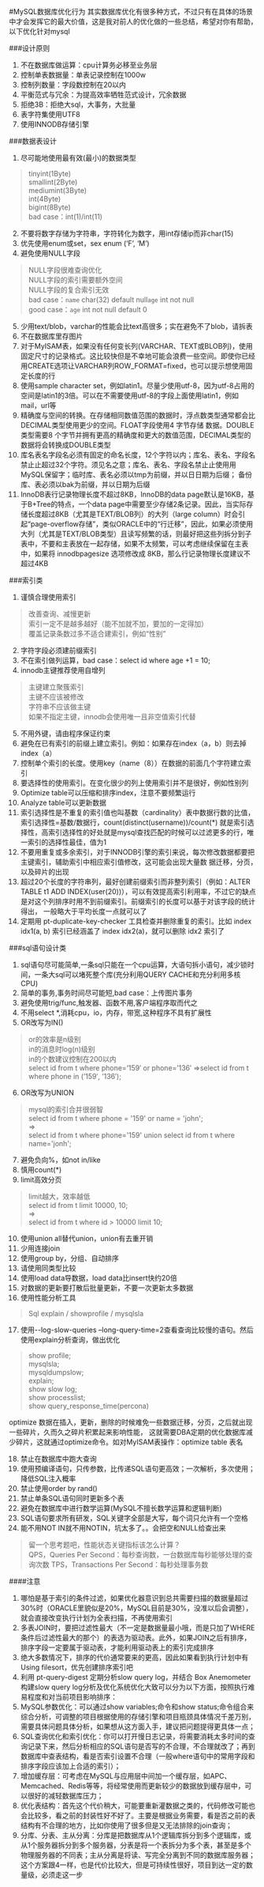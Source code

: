 #MySQL数据库优化行为
其实数据库优化有很多种方式，不过只有在具体的场景中才会发挥它的最大价值，这是我对前人的优化做的一些总结，希望对你有帮助，以下优化针对mysql

###设计原则

1. 不在数据库做运算：cpu计算务必移至业务层
2. 控制单表数据量：单表记录控制在1000w
3. 控制列数量：字段数控制在20以内
4. 平衡范式与冗余：为提高效率牺牲范式设计，冗余数据
5. 拒绝3B：拒绝大sql，大事务，大批量
6. 表字符集使用UTF8
7. 使用INNODB存储引擎

###数据表设计

1. 尽可能地使用最有效(最小)的数据类型
>tinyint(1Byte)  
smallint(2Byte)  
mediumint(3Byte)  
int(4Byte)  
bigint(8Byte)  
bad case：int(1)/int(11)  

2. 不要将数字存储为字符串，字符转化为数字，用int存储ip而非char(15)
3. 优先使用enum或set，sex enum (‘F’, ‘M’)
4. 避免使用NULL字段
>NULL字段很难查询优化  
NULL字段的索引需要额外空间  
NULL字段的复合索引无效  
bad case：`name` char(32) default null`age` int not null  
good case：`age` int not null default 0  
5. 少用text/blob，varchar的性能会比text高很多；实在避免不了blob，请拆表
6. 不在数据库里存图片
7. 对于MyISAM表，如果没有任何变长列(VARCHAR、TEXT或BLOB列)，使用固定尺寸的记录格式。这比较快但是不幸地可能会浪费一些空间。即使你已经用CREATE选项让VARCHAR列ROW_FORMAT=fixed，也可以提示想使用固定长度的行
8. 使用sample character set，例如latin1。尽量少使用utf-8，因为utf-8占用的空间是latin1的3倍。可以在不需要使用utf-8的字段上面使用latin1，例如mail，url等
9. 精确度与空间的转换。在存储相同数值范围的数据时，浮点数类型通常都会比DECIMAL类型使用更少的空间。FLOAT字段使用4 字节存储 数据。DOUBLE类型需要8 个字节并拥有更高的精确度和更大的数值范围，DECIMAL类型的数据将会转换成DOUBLE类型
10. 库名表名字段名必须有固定的命名长度，12个字符以内；库名、表名、字段名禁⽌止超过32个字符。须见名之意；库名、表名、字段名禁⽌止使⽤用MySQL保留字；临时库、表名必须以tmp为前缀，并以⽇日期为后缀； 备份库、表必须以bak为前缀，并以日期为后缀
11. InnoDB表行记录物理长度不超过8KB，InnoDB的data page默认是16KB，基于B+Tree的特点，一个data page中需要至少存储2条记录。因此，当实际存储长度超过8KB（尤其是TEXT/BLOB列）的大列（large column）时会引起“page-overflow存储”，类似ORACLE中的“行迁移”，因此，如果必须使用大列（尤其是TEXT/BLOB类型）且读写频繁的话，则最好把这些列拆分到子表中，不要和主表放在一起存储，如果不太频繁，可以考虑继续保留在主表中，如果将 innodbpagesize 选项修改成 8KB，那么行记录物理长度建议不超过4KB

###索引类

1. 谨慎合理使用索引
>改善查询、减慢更新  
索引一定不是越多越好（能不加就不加，要加的一定得加）  
覆盖记录条数过多不适合建索引，例如“性别”

2. 字符字段必须建前缀索引
3. 不在索引做列运算，bad case：select id where age +1 = 10;
4. innodb主键推荐使用自增列
>主键建立聚簇索引  
主键不应该被修改  
字符串不应该做主键  
如果不指定主键，innodb会使用唯一且非空值索引代替
5. 不用外键，请由程序保证约束
6. 避免在已有索引的前缀上建立索引。例如：如果存在index（a，b）则去掉index（a）
7. 控制单个索引的长度。使用key（name（8））在数据的前面几个字符建立索引
8. 要选择性的使用索引。在变化很少的列上使用索引并不是很好，例如性别列
9. Optimize table可以压缩和排序index，注意不要频繁运行
10. Analyze table可以更新数据
11. 索引选择性是不重复的索引值也叫基数（cardinality）表中数据行数的比值，索引选择性=基数/数据行，count(distinct(username))/count(*) 就是索引选择性，高索引选择性的好处就是mysql查找匹配的时候可以过滤更多的行，唯一索引的选择性最佳，值为1
12. 不要用重复或多余索引，对于INNODB引擎的索引来说，每次修改数据都要把主键索引，辅助索引中相应索引值修改，这可能会出现大量数 据迁移，分页，以及碎片的出现
13. 超过20个长度的字符串列，最好创建前缀索引而非整列索引（例如：ALTER TABLE t1 ADD INDEX(user(20))），可以有效提高索引利用率，不过它的缺点是对这个列排序时用不到前缀索引。前缀索引的长度可以基于对该字段的统计得出， 一般略大于平均长度一点就可以了
14. 定期用 pt-duplicate-key-checker 工具检查并删除重复的索引。比如 index idx1(a, b) 索引已经涵盖了 index idx2(a)，就可以删除 idx2 索引了

###sql语句设计类

1. sql语句尽可能简单,一条sql只能在一个cpu运算，大语句拆小语句，减少锁时间，一条大sql可以堵死整个库(充分利用QUERY CACHE和充分利用多核CPU)
2. 简单的事务,事务时间尽可能短,bad case：上传图片事务
3. 避免使用trig/func,触发器、函数不用,客户端程序取而代之
4. 不用select *,消耗cpu，io，内存，带宽,这种程序不具有扩展性
5. OR改写为IN()
> or的效率是n级别  
in的消息时log(n)级别  
in的个数建议控制在200以内  
select id from t where phone=’159′ or phone=’136′ =>select id from t where phone in (’159′, ’136′);

6. OR改写为UNION
>mysql的索引合并很弱智  
select id from t where phone = '159' or name = 'john';  
=>  
select id from t where phone='159' union  select id from t where name='jonh';
7. 避免负向%，如not in/like
8. 慎用count(*)
9. limit高效分页
> limit越大，效率越低  
select id from t limit 10000, 10;  
=>  
select id from t where id > 10000 limit 10;
10. 使用union all替代union，union有去重开销
11. 少用连接join
12. 使用group by，分组、自动排序
13. 请使用同类型比较
14. 使用load data导数据，load data比insert快约20倍
15. 对数据的更新要打散后批量更新，不要一次更新太多数据
16. 使用性能分析工具
> Sql explain  /  showprofile   /    mysqlsla
17. 使用--log-slow-queries –long-query-time=2查看查询比较慢的语句。然后使用explain分析查询，做出优化
> show profile;  
mysqlsla;  
mysqldumpslow;  
explain;  
show slow log;  
show processlist;  
show query_response_time(percona)  

 optimize 数据在插入，更新，删除的时候难免一些数据迁移，分页，之后就出现一些碎片，久而久之碎片积累起来影响性能， 这就需要DBA定期的优化数据库减少碎片，这就通过optimize命令。如对MyISAM表操作：optimize table 表名 
 
18. 禁止在数据库中跑大查询
19. 使⽤预编译语句，只传参数，比传递SQL语句更高效；一次解析，多次使用；降低SQL注入概率
20. 禁止使⽤order by rand()
21. 禁⽌单条SQL语句同时更新多个表
22. 避免在数据库中进⾏数学运算(MySQL不擅长数学运算和逻辑判断)
23. SQL语句要求所有研发，SQL关键字全部是大写，每个词只允许有一个空格
24. 能不用NOT IN就不用NOTIN，坑太多了。。会把空和NULL给查出来
> 留一个思考题吧，性能状态关键指标该怎么计算？  
QPS，Queries Per Second：每秒查询数，一台数据库每秒能够处理的查询次数
TPS，Transactions Per Second：每秒处理事务数

####注意
1. 哪怕是基于索引的条件过滤，如果优化器意识到总共需要扫描的数据量超过30%时（ORACLE里貌似是20%，MySQL目前是30%，没准以后会调整），就会直接改变执行计划为全表扫描，不再使用索引
2. 多表JOIN时，要把过滤性最大（不一定是数据量最小哦，而是只加了WHERE条件后过滤性最大的那个）的表选为驱动表。此外，如果JOIN之后有排序，排序字段一定要属于驱动表，才能利用驱动表上的索引完成排序
3. 绝大多数情况下，排序的代价通常要来的更高，因此如果看到执行计划中有 Using filesort，优先创建排序索引吧
4. 利用 pt-query-digest 定期分析slow query log，并结合 Box Anemometer 构建slow query log分析及优化系统优化大致可以分为以下方面，按照执行难易程度和对当前项目影响排序：
 1. MySQL参数优化：可以通过show variables;命令和show status;命令组合来综合分析，可调整的项目根据使用的存储引擎和项目瓶颈具体情况千差万别，需要具体问题具体分析，如果想从这方面入手，建议把问题提得更具体一点；
 2. SQL查询优化和索引优化：你可以打开慢日志记录，将需要消耗太多时间的查询记录下来，然后分析相应的SQL语句是否写的不合理，不合理就改了；再到数据库中查表结构，看是否索引设置不合理（一般where语句中的常用字段和排序字段应该加上合适的索引）；
 3. 增加缓存层：可考虑在MySQL与应用层中间加一个缓存层，如APC、Memcached、Redis等等，将经常使用而更新较少的数据放到缓存层中，可以很好的减轻数据库压力；
 4. 优化表结构：首先这个代价稍大，可能要重新灌数据之类的，代码修改可能也会比较多，看之前的封装性好不好了。主要是根据业务需要，看是否之前的表结构有不合理的地方，比如你使用了很多但是又无法排除的join查询；
 5. 分库、分表、主从分离：分库是把数据库从1个逻辑库拆分到多个逻辑库，或从1个服务器拆分到多个服务器，分表是将一个表拆分为多个表，甚至是多个物理服务器的不同表；主从分离是将读、写完全分离到不同的数据库服务器；这个方案跟4一样，也是代价比较大，但是可持续性很好，项目到达一定的数量级，必须走这一步
